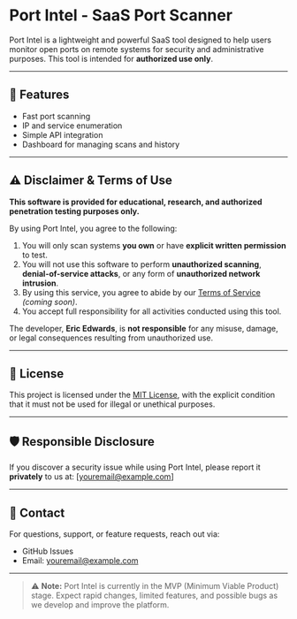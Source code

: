 # Port Intel - SaaS Port Scanner

Port Intel is a lightweight and powerful SaaS tool designed to help users monitor open ports on remote systems for security and administrative purposes. This tool is intended for **authorized use only**.

---

## 🚀 Features

- Fast port scanning
- IP and service enumeration
- Simple API integration
- Dashboard for managing scans and history

---

## ⚠️ Disclaimer & Terms of Use

**This software is provided for educational, research, and authorized penetration testing purposes only.**

By using Port Intel, you agree to the following:

1. You will only scan systems **you own** or have **explicit written permission** to test.
2. You will not use this software to perform **unauthorized scanning**, **denial-of-service attacks**, or any form of **unauthorized network intrusion**.
3. By using this service, you agree to abide by our [Terms of Service](./TOS.md) *(coming soon)*.
4. You accept full responsibility for all activities conducted using this tool.

The developer, **Eric Edwards**, is **not responsible** for any misuse, damage, or legal consequences resulting from unauthorized use.

---

## 📜 License

This project is licensed under the [MIT License](./LICENSE), with the explicit condition that it must not be used for illegal or unethical purposes.

---

## 🛡️ Responsible Disclosure

If you discover a security issue while using Port Intel, please report it **privately** to us at: [youremail@example.com]

---

## 👥 Contact

For questions, support, or feature requests, reach out via:

- GitHub Issues
- Email: youremail@example.com

---

> ⚠️ **Note:** Port Intel is currently in the MVP (Minimum Viable Product) stage. Expect rapid changes, limited features, and possible bugs as we develop and improve the platform.


